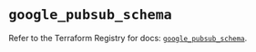 # `google_pubsub_schema`

Refer to the Terraform Registry for docs: [`google_pubsub_schema`](https://registry.terraform.io/providers/hashicorp/google-beta/5.11.0/docs/resources/google_pubsub_schema).
